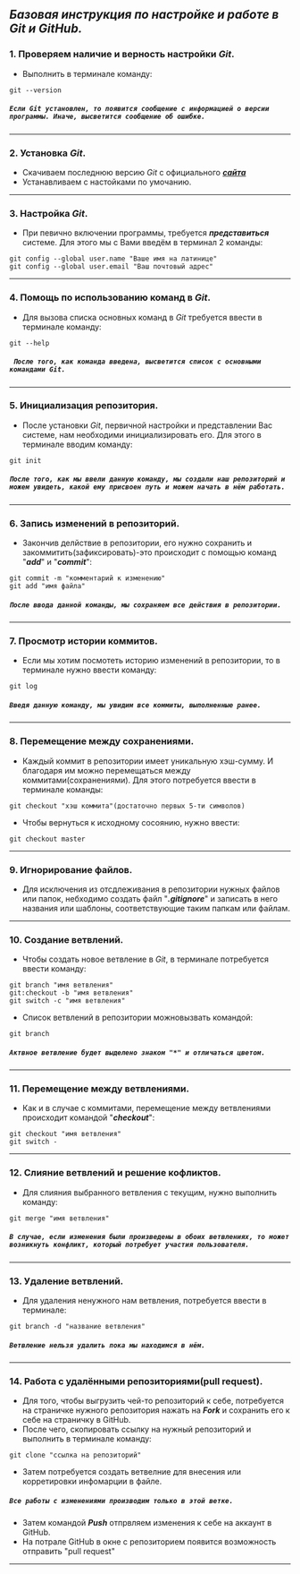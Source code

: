 ***Базовая инструкция по настройке и работе в Git и GitHub.***
---

### 1. Проверяем наличие и верность настройки *Git*.

* Выполнить в терминале команду:
```
git --version
```
##### `Если Git установлен, то появится сообщение с информацией о версии программы. Иначе, высветится сообщение об ошибке.`
---


### 2. Установка *Git*.
* Скачиваем последнюю версию *Git* с официального ***[сайта](https://git-scm.com/downloads)***
* Устанавливаем с настойками по умочанию.
---


### 3. Настройка *Git*.
* При певично включении программы, требуется ***представиться*** системе. Для этого мы с Вами введём в терминал 2 команды:
```
git config --global user.name "Ваше имя на латинице"
git config --global user.email "Ваш почтовый адрес"
```
---


### 4. Помощь по использованию команд в *Git*.
* Для вызова списка основных команд в *Git* требуется ввести в терминале команду:
```
git --help
```
##### ` После того, как команда введена, высветится список с основными командами Git.`
---


### 5. Инициализация репозитория.
* После установки *Git*, первичной настройки и представлении Вас системе, нам необходими инициализировать его. Для этого в терминале вводим команду:
```
git init
``` 

##### `После того, как мы ввели данную команду, мы создали наш репозиторий и можем увидеть, какой ему присвоен путь и можем начать в нём работать.`
---


### 6. Запись изменений в репозиторий.
* Закончив делйствие в репозитории, его нужно сохранить и закоммитить(зафиксировать)-это происходит с помощью команд "***add***"  и "***commit***":
```
git commit -m "комментарий к изменению"
git add "имя файла"
```
##### `После ввода данной команды, мы сохраняем все действия в репозитории.`
---


### 7. Просмотр истории коммитов.
* Если мы хотим посмотеть историю изменений в репозитории, то в терминале нужно ввести команду:
```
git log
```
##### `Введя данную команду, мы увидим все коммиты, выполненные ранее.`
---


### 8. Перемещение между сохранениями.
* Каждый коммит в репозитории имеет уникальную хэш-сумму. И благодаря им можно перемещаться между коммитами(сохранениями). Для этого потребуется ввести в терминале команды:
```
git checkout "хэш коммита"(достаточно первых 5-ти символов)
```
* Чтобы вернуться к исходному сосоянию, нужно ввести:
```
git checkout master
```
---


### 9. Игнорирование файлов.
* Для исключения из отсдлеживания в репозитории нужных файлов или папок, небходимо создать файл "***.gitignore***" и записать в него названия или шаблоны, соответствующие таким папкам или файлам.
---


### 10. Создание ветвлений.
* Чтобы создать новое ветвление в *Git*, в терминале потребуется ввести команду:
```
git branch "имя ветвления"
git:checkout -b "имя ветвления"
git switch -c "имя ветвления"
```
* Список ветвлений в репозитории можновызвать командой:
```
git branch
```
##### `Актвное ветвление будет выделено знаком "*" и отличаться цветом.`
---


### 11. Перемещение между ветвлениями.
* Как и в случае с коммитами, перемещение между ветвлениями происходит командой "***checkout***":
```
git checkout "имя ветвления"
git switch - 
```
---


### 12. Слияние ветвлений и решение кофликтов.
* Для слияния выбранного ветвления с текущим, нужно выполнить команду:
```
git merge "имя ветвления"
```
##### `В случае, если изменения были произведены в обоих ветвлениях, то может возникнуть конфликт, который потребует участия пользователя.`
---


### 13. Удаление ветвлений.
* Для удаления ненужного нам ветвления, потребуется ввести в терминале:
```
git branch -d "название ветвления"
```
##### `Ветвление нельзя удалить пока мы находимся в нём.`
---


### 14. Работа с удалёнными репозиториями(pull request).
* Для того, чтобы выгрузить чей-то репозиторий к себе, потребуется на страничке нужного репозитория нажать на ***Fork*** и сохранить его к себе на страничку в GitHub.
* После чего, скопировать ссылку на нужный репозиторий и выполнить в терминале команду:
```
git clone "ссылка на репозиторий"
```
* Затем потребуется создать ветвелние для внесения или корретировки инфомарции в файле.
##### `Все работы с изменениями производим только в этой ветке.`
* Затем командой ***Push*** отпрвляем изменения к себе на аккаунт в GitHub.
* На потрале GitHub в окне с репозиторием появится возможность отправить "pull request"
---